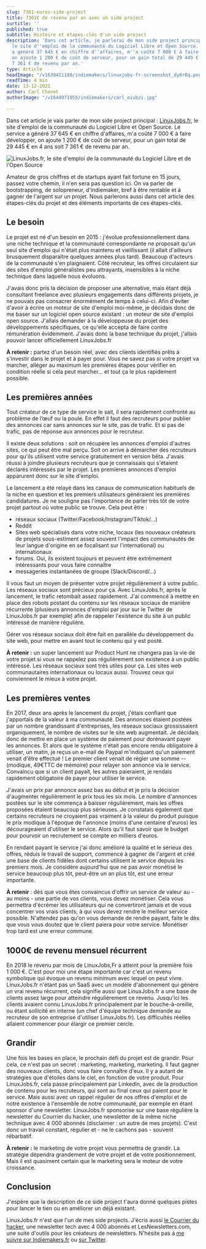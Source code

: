 ```yaml
---
slug: 7361-euros-side-project
title: 7361€ de revenu par an avec un side project
surtitle: ''
published: true
subtitle: Histoire et étapes-clés d'un side project
description: 'Dans cet article, je parlerai de mon side project principal : LinuxJobs.fr,
  le site d''emploi de la communauté du Logiciel Libre et Open Source. Le service
  a généré 37 645 € en chiffre d''affaires, m''a coûté 7 000 € à faire développer,
  on ajoute 1 200 € de coût de serveur, pour un gain total de 29 445 € en 4 ans soit
  7 361 € de revenu par an.'
type: Article
headImage: "/v1639411180/indiemakers/linuxjobs-fr-screenshot_dy8r8q.png"
readTime: 4 min
date: 13-12-2021
author: Carl Chenet
authorImage: "/v1644971955/indiemakers/carl_oiubzi.jpg"

---
```

Dans cet article je vais parler de mon side project principal : [LinuxJobs.fr](https://www.linuxjobs.fr "LinuxJobs.fr"), le site d'emploi de la communauté du Logiciel Libre et Open Source. Le service a généré 37 645 € en chiffre d'affaires, m'a coûté 7 000 € à faire développer, on ajoute 1 200 € de coût de serveur, pour un gain total de 29 445 € en 4 ans soit 7 361 € de revenu par an.

![LinuxJobs.fr, le site d'emploi de la communauté du Logiciel Libre et de l'Open Source](/v1639411180/indiemakers/linuxjobs-fr-screenshot_dy8r8q.png "LinuxJobs.fr, le site d'emploi de la communauté du Logiciel Libre et de l'Open Source")

Amateur de gros chiffres et de startups ayant fait fortune en 15 jours, passez votre chemin, il n'en sera pas question ici. On va parler de bootstrapping, de solopreneur, d'indiemaker, bref à être rentable et à gagner de l'argent sur un projet. Nous parlerons aussi dans cet article des étapes-clés du projet et des éléments importants de ces étapes-clés.

## Le besoin

Le projet est né d'un besoin en 2015 : j'évolue professionnellement dans une niche technique et la communauté correspondante ne proposait qu'un seul site d'emploi qui n'était plus maintenu et vieillissant (il allait d'ailleurs brusquement disparaître quelques années plus tard). Beaucoup d'acteurs de la communauté s'en plaignaient. Côté recruteur, les offres circulaient sur des sites d'emploi généralistes peu attrayants, insensibles à la niche technique dans laquelle nous évoluons.

J'avais donc pris la décision de proposer une alternative, mais étant déjà consultant freelance avec plusieurs engagements dans différents projets, je ne pouvais pas consacrer énormément de temps à celui-ci. Afin d'éviter d'avoir à écrire un moteur de site d'emploi moi-même, je décidais donc de me baser sur un logiciel open source existant : un moteur de site d'emploi open source. J'allais demander à la développeuse du projet des développements spécifiques, ce qu'elle accepta de faire contre rémunération évidemment. J'avais donc la base technique du projet, j'allais pouvoir lancer officiellement LinuxJobs.fr

**À retenir :** partez d'un besoin réel, avec des clients identifiés prêts à s'investir dans le projet et à payer pour. Vous ne savez pas si votre projet va marcher, alléger au maximum les premières étapes pour vérifier en condition réelle si cela peut marcher... et tout ça le plus rapidement possible.

## Les premières années

Tout créateur de ce type de service le sait, il sera rapidement confronté au problème de l’œuf ou la poule. En effet il faut des recruteurs pour publier des annonces car sans annonces sur le site, pas de trafic. Et si pas de trafic, pas de réponse aux annonces pour le recruteur.

Il existe deux solutions : soit on récupère les annonces d'emploi d'autres sites, ce qui peut être mal perçu. Soit on arrive à démarcher des recruteurs pour qu'ils utilisent votre service gratuitement en version bêta. J'avais réussi à joindre plusieurs recruteurs que je connaissais qui s'étaient déclarés intéressés par le projet. Les premières annonces d'emploi apparurent donc sur le site d'emploi.

Le lancement a été relayé dans les canaux de communication habituels de la niche en question et les premiers utilisateurs généraient les premières candidatures. Je ne souligne pas l'importance de parler très tôt de votre projet partout où votre public se trouve. Cela peut être :

* réseaux sociaux (Twitter/Facebook/Instagram/Tiktok/...)
* Reddit
* Sites web spécialisés dans votre niche, locaux (les nouveaux créateurs de projets sous-estiment assez souvent l'impact des communautés de leur langue d'origine en se focalisant sur l'international) ou internationaux
* forums. Oui, ils existent toujours et peuvent être extrêmement intéressants pour vous faire connaître
* messageries instantanées de groupe (Slack/Discord/...)

Il vous faut un moyen de présenter votre projet régulièrement à votre public. Les réseaux sociaux sont précieux pour ça. Avec LinuxJobs.fr, après le lancement, le trafic retombait assez rapidement. J'ai commencé à mettre en place des robots postant du contenu sur les réseaux sociaux de manière récurrente (plusieurs annonces d'emploi par jour sur le Twitter de LinuxJobs.fr par exemple) afin de rappeler l'existence du site à un public intéressé de manière régulière.

Gérer vos réseaux sociaux doit être fait en parallèle du développement du site web, pour mettre en avant tout le contenu qui y est posté.

**À retenir :** un super lancement sur Product Hunt ne changera pas la vie de votre projet si vous ne rappelez pas régulièrement son existence à un public intéressé. Les réseaux sociaux sont très utiles pour ça. Les sites web communautaires internationaux ou locaux aussi. Trouvez ceux qui conviennent le mieux à votre projet.

## Les premières ventes

En 2017, deux ans après le lancement du projet, j'étais confiant que j'apportais de la valeur à ma communauté. Des annonces étaient postées par un nombre grandissant d'entreprises, les réseaux sociaux grossissaient organiquement, le nombre de visites sur le site web augmentait. Je décidais donc de mettre en place un système de paiement pour dorénavant payer les annonces. Et alors que le système n'était pas encore rendu obligatoire à utiliser, un matin, je reçus un e-mail de Paypal m'indiquant qu'un paiement venait d'être effectué ! Le premier client venait de régler une somme --(modique, 49€TTC de mémoire) pour relayer son annonce via le service. Convaincu que si un client payait, les autres paieraient, je rendais rapidement obligatoire de payer pour utiliser le service.

J'avais un prix par annonce assez bas au début et je pris la décision d'augmenter régulièrement le prix tous les six mois. Le nombre d'annonces postées sur le site commença à baisser régulièrement, mais les offres proposées étaient beaucoup plus sérieuses. Je constatais également que certains recruteurs ne croyaient pas vraiment à la valeur du produit puisque le prix modique à l'époque de l'annonce (moins d'une centaine d'euros) les décourageaient d'utiliser le service. Alors qu'il faut savoir que le budget pour pourvoir un recrutement se compte en milliers d'euros.

En rendant payant le service j'ai donc amélioré la qualité et le sérieux des offres, réduis le travail de support, commencé à gagner de l'argent et créé une base de clients fidèles dont certains utilisent le service depuis les premiers mois. Je considère aujourd'hui que ne pas avoir monétisé le service beaucoup plus tôt, peut-être un an plus tôt, est une erreur importante.

**À retenir** : dès que vous êtes convaincus d'offrir un service de valeur au - au moins - une partie de vos clients, vous devez monétiser. Cela vous permettra d'écrémer les utilisateurs qui ne convertiront jamais et de vous concentrer vos vrais clients, à qui vous devez rendre le meilleur service possible. N'attendez pas qu'on vous demande de rendre payant, faite le dès que vous vous doutez que le client paiera pour votre service. Monétiser trop tard est une erreur commune.

## 1000€ de revenu mensuel récurrent

En 2018 le revenu par mois de LinuxJobs,Fr a atteint pour la première fois 1 000 €. C'est pour moi une étape importante car c'est un revenu symbolique qui évoque un revenu minimum avec lequel on peut vivre. LinuxJobs.fr n'étant pas un SaaS avec un modèle d'abonnement qui génère un vrai revenu récurrent, cela signifie aussi que LinuxJobs.fr a une base de clients assez large pour atteindre régulièrement ce revenu. Jusqu'ici les clients avaient connu LinuxJobs.fr principalement par le bouche-à-oreille, ou étant sollicité en interne (un chef d'équipe technique demande au recruteur de son entreprise d'utiliser LinuxJobs.fr). Les difficultés réelles allaient commencer pour élargir ce premier cercle.

## Grandir

Une fois les bases en place, le prochain défi du projet est de grandir. Pour cela, ce n'est pas un secret : marketing, marketing, marketing. Il faut gagner des nouveaux clients, donc vous faire connaître d'eux. Il y a autant de stratégies que d'étoiles dans le ciel, en fonction de votre produit. Pour LinuxJobs.fr, cela passe principalement par LinkedIn, avec de la production de contenu pour les recruteurs, qui sont au final ceux qui paient pour le service. Mais aussi avec un rappel régulier de nos offres d'emploi et de notre existence à l'ensemble de notre communauté, par exemple en étant sponsor d'une newsletter. LinuxJobs.fr sponsorise sur une base régulière la newsletter du Courrier du hacker, une newsletter de la même niche technique avec 4 000 abonnés (disclaimer : un autre de mes projets). C'est donc un travail constant, régulier et - ne le cachons pas - souvent rébarbatif.

**À retenir :** le marketing de votre projet vous permettra de grandir. La stratégie dépendra grandement de votre projet et de votre positionnement. Mais il est quasiment certain que le marketing sera le moteur de votre croissance.

## Conclusion

J'espère que la description de ce side project t'aura donné quelques pistes pour lancer le tien ou en améliorer un déjà existant.

LinuxJobs.fr n'est que l'un de mes side projects. J'écris aussi [le Courrier du hacker](https://lecourrierduhacker.com), une newsletter tech avec 4 000 abonnés et LesNewsletters.com, une suite d'outils pour les créateurs de newsletters. N'hésite pas à [me suivre sur Indiemakers.fr](https://indiemakers.fr/makers/carlchenet) ou [sur Twitter](https://twitter.com/carl_chenet).